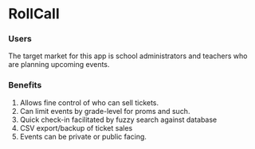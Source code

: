 # RollCall

### Users
The target market for this app is school administrators and teachers who are planning upcoming events.

### Benefits
1. Allows fine control of who can sell tickets.
2. Can limit events by grade-level for proms and such.
3. Quick check-in facilitated by fuzzy search against database
4. CSV export/backup of ticket sales
5. Events can be private or public facing.
